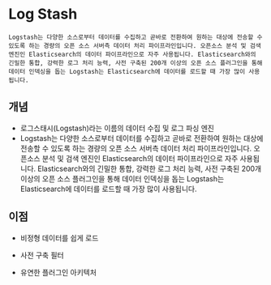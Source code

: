 # Log Stash


```
Logstash는 다양한 소스로부터 데이터를 수집하고 곧바로 전환하여 원하는 대상에 전송할 수 있도록 하는 경량의 오픈 소스 서버측 데이터 처리 파이프라인입니다. 오픈소스 분석 및 검색 엔진인 Elasticsearch의 데이터 파이프라인으로 자주 사용됩니다. Elasticsearch와의 긴밀한 통합, 강력한 로그 처리 능력, 사전 구축된 200개 이상의 오픈 소스 플러그인을 통해 데이터 인덱싱을 돕는 Logstash는 Elasticsearch에 데이터를 로드할 때 가장 많이 사용됩니다.
```

## 개념

- 로그스태시(Logstash)라는 이름의 데이터 수집 및 로그 파싱 엔진
- Logstash는 다양한 소스로부터 데이터를 수집하고 곧바로 전환하여 원하는 대상에 전송할 수 있도록 하는 경량의 오픈 소스 서버측 데이터 처리 파이프라인입니다. 오픈소스 분석 및 검색 엔진인 Elasticsearch의 데이터 파이프라인으로 자주 사용됩니다. Elasticsearch와의 긴밀한 통합, 강력한 로그 처리 능력, 사전 구축된 200개 이상의 오픈 소스 플러그인을 통해 데이터 인덱싱을 돕는 Logstash는 Elasticsearch에 데이터를 로드할 때 가장 많이 사용됩니다.

## 이점

- 비정형 데이터를 쉽게 로드

- 사전 구축 필터

- 유연한 플러그인 아키텍처
